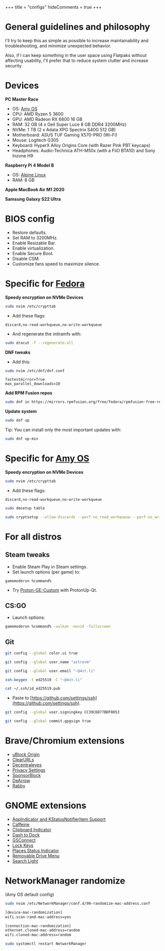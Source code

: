 +++
title = "configs"
hideComments = true
+++

# General guidelines and philosophy

I'll try to keep this as simple as possible to increase maintainability and troubleshooting, and minimize unexpected behavior.

Also, if I can keep something in the user space using Flatpaks without affecting usability, I'll prefer that to reduce system clutter and increase security.

# Devices

**PC Master Race**

- OS: [Amy OS](https://github.com/astrovm/amyos)
- CPU: AMD Ryzen 5 3600
- GPU: AMD Radeon RX 6800 16 GB
- RAM: 32 GB (4 x Geil Super Luce 8 GB DDR4 3200MHz)
- NVMe: 1 TB (2 x Adata XPG Spectrix S40G 512 GB)
- Motherboard: ASUS TUF Gaming X570-PRO (Wi-Fi)
- Mouse: Logitech G305
- Keyboard: HyperX Alloy Origins Core (with Razer Pink PBT keycaps)
- Headphones: Audio-Technica ATH-M50x (with a FiiO BTA10) and Sony Inzone H9

**Raspberry Pi 4 Model B**

- OS: [Alpine Linux](https://www.alpinelinux.org/downloads/)
- RAM: 8 GB

**Apple MacBook Air M1 2020**

**Samsung Galaxy S22 Ultra**

# BIOS config

- Restore defaults.
- Set RAM to 3200MHz.
- Enable Resizable Bar.
- Enable virtualization.
- Enable Secure Boot.
- Disable CSM.
- Customize fans speed to maximize silence.

# Specific for [Fedora](https://fedoraproject.org/workstation/)

**Speedy encryption on NVMe Devices**

```bash
sudo nvim /etc/crypttab
```

- Add these flags:

```vim
discard,no-read-workqueue,no-write-workqueue
```

- And regenerate the initramfs with:

```bash
sudo dracut -f --regenerate-all
```

**DNF tweaks**

- Add this:

```bash
sudo nvim /etc/dnf/dnf.conf
```

```vim
fastestmirror=True
max_parallel_downloads=10
```

**Add RPM Fusion repos**

```bash
sudo dnf in https://mirrors.rpmfusion.org/free/fedora/rpmfusion-free-release-$(rpm -E %fedora).noarch.rpm https://mirrors.rpmfusion.org/nonfree/fedora/rpmfusion-nonfree-release-$(rpm -E %fedora).noarch.rpm
```

**Update system**

```bash
sudo dnf up
```

Tip: You can install only the most important updates with:

```bash
sudo dnf up-min
```

# Specific for [Amy OS](https://github.com/astrovm/amyos/compare/template...live)

**Speedy encryption on NVMe Devices**

```bash
sudo nvim /etc/crypttab
```

- Add these flags:

```vim
discard,no-read-workqueue,no-write-workqueue
```

```bash
sudo dmsetup table
```

```bash
sudo cryptsetup --allow-discards --perf-no_read_workqueue --perf-no_write_workqueue --persistent refresh luks-blablabla
```

# For all distros

## Steam tweaks

- Enable Steam Play in Steam settings.
- Set launch options (per game) to:

```bash
gamemoderun %command%
```

- Try [Proton-GE-Custom](https://github.com/gloriouseggroll/proton-ge-custom) with ProtonUp-Qt.

## CS:GO

- Launch options:

```bash
gamemoderun %command% -vulkan -novid -fullscreen
```

## Git

```bash
git config --global color.ui true
```

```bash
git config --global user.name "astrovm"
```

```bash
git config --global user.email "~@4st.li"
```

```bash
ssh-keygen -t ed25519 -C "~@4st.li"
```

```bash
cat ~/.ssh/id_ed25519.pub
```

- Paste to [https://github.com/settings/ssh](https://github.com/settings/ssh).

```bash
git config --global user.signingkey CC39C6D77BDF0053
```

```bash
git config --global commit.gpgsign true
```

# Brave/Chromium extensions

- [uBlock Origin](https://chromewebstore.google.com/detail/ublock-origin/cjpalhdlnbpafiamejdnhcphjbkeiagm)
- [ClearURLs](https://chrome.google.com/webstore/detail/clearurls/lckanjgmijmafbedllaakclkaicjfmnk)
- [Decentraleyes](https://chrome.google.com/webstore/detail/decentraleyes/ldpochfccmkkmhdbclfhpagapcfdljkj)
- [Privacy Settings](https://chrome.google.com/webstore/detail/privacy-settings/ijadljdlbkfhdoblhaedfgepliodmomj)
- [SponsorBlock](https://chromewebstore.google.com/detail/sponsorblock-for-youtube/mnjggcdmjocbbbhaepdhchncahnbgone)
- [DeArrow](https://chromewebstore.google.com/detail/dearrow-better-titles-and/enamippconapkdmgfgjchkhakpfinmaj)
- [Rabby](https://chrome.google.com/webstore/detail/rabby/acmacodkjbdgmoleebolmdjonilkdbch)

# GNOME extensions

- [AppIndicator and KStatusNotifierItem Support](https://extensions.gnome.org/extension/615/appindicator-support/)
- [Caffeine](https://extensions.gnome.org/extension/517/caffeine/)
- [Clipboard Indicator](https://extensions.gnome.org/extension/779/Clipboard-indicator/)
- [Dash to Dock](https://extensions.gnome.org/extension/307/Dash-to-Dock/)
- [GSConnect](https://extensions.gnome.org/extension/1319/GSConnect/)
- [Lock Keys](https://extensions.gnome.org/extension/36/Lock-Keys/)
- [Places Status Indicator](https://extensions.gnome.org/extension/8/Places-Status-Indicator/)
- [Removable Drive Menu](https://extensions.gnome.org/extension/7/Removable-Drive-Menu/)
- [Search Light](https://extensions.gnome.org/extension/5489/Search-Light/)

# NetworkManager randomize

(Amy OS default config)

```bash
sudo nvim /etc/NetworkManager/conf.d/99-randomize-mac-address.conf
```

```bash
[device-mac-randomization]
wifi.scan-rand-mac-address=yes

[connection-mac-randomization]
ethernet.cloned-mac-address=random
wifi.cloned-mac-address=random
```

```bash
sudo systemctl restart NetworkManager
```

